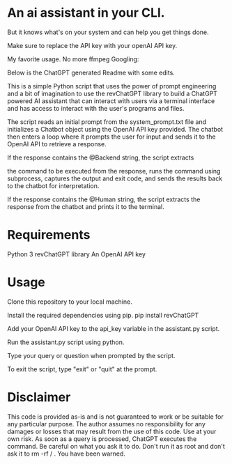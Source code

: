 # An ai assistant in your CLI.

But it knows what's on your system and can help you get things done.

Make sure to replace the API key with your openAI API key.

My favorite usage. No more ffmpeg Googling:

Below is the ChatGPT generated Readme with some edits.

This is a simple Python script that uses the power of prompt engineering and a bit of imagination to use the revChatGPT library to build a ChatGPT powered AI assistant that can interact with users via a terminal interface and has access to interact with the user's programs and files.

The script reads an initial prompt from the system_prompt.txt file and initializes a Chatbot object using the OpenAI API key provided. The chatbot then enters a loop where it prompts the user for input and sends it to the OpenAI API to retrieve a response.

If the response contains the @Backend string, the script extracts

the command to be executed from the response, runs the command using subprocess, captures the output and exit code, and sends the results back to the chatbot for interpretation.

If the response contains the @Human string, the script extracts the response from the chatbot and prints it to the terminal.

# Requirements

Python 3 revChatGPT library An OpenAI API key

# Usage

Clone this repository to your local machine.

Install the required dependencies using pip. pip install revChatGPT

Add your OpenAI API key to the api_key variable in the assistant.py script.

Run the assistant.py script using python.

Type your query or question when prompted by the script.

To exit the script, type "exit" or "quit" at the prompt.

# Disclaimer

This code is provided as-is and is not guaranteed to work or be suitable for any particular purpose. The author assumes no responsibility for any damages or losses that may result from the use of this code. Use at your own risk. As soon as a query is processed, ChatGPT executes the command. Be careful on what you ask it to do. Don't run it as root and don't ask it to rm -rf / . You have been warned.
